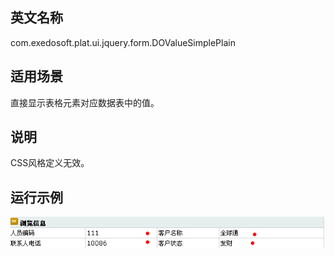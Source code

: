## 英文名称 ##

com.exedosoft.plat.ui.jquery.form.DOValueSimplePlain

## 适用场景 ##

直接显示表格元素对应数据表中的值。

## 说明 ##

CSS风格定义无效。

## 运行示例 ##


<img src='imgs/t_valuesimple.png' />
